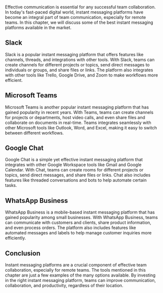 
Effective communication is essential for any successful team collaboration. In today's fast-paced digital world, instant messaging platforms have become an integral part of team communication, especially for remote teams. In this chapter, we will discuss some of the best instant messaging platforms available in the market.

Slack
-----

Slack is a popular instant messaging platform that offers features like channels, threads, and integrations with other tools. With Slack, teams can create channels for different projects or topics, send direct messages to individuals or groups, and share files or links. The platform also integrates with other tools like Trello, Google Drive, and Zoom to make workflows more efficient.

Microsoft Teams
---------------

Microsoft Teams is another popular instant messaging platform that has gained popularity in recent years. With Teams, teams can create channels for projects or departments, host video calls, and even share files and collaborate on documents in real-time. Teams integrates seamlessly with other Microsoft tools like Outlook, Word, and Excel, making it easy to switch between different workflows.

Google Chat
-----------

Google Chat is a simple yet effective instant messaging platform that integrates with other Google Workspace tools like Gmail and Google Calendar. With Chat, teams can create rooms for different projects or topics, send direct messages, and share files or links. Chat also includes features like threaded conversations and bots to help automate certain tasks.

WhatsApp Business
-----------------

WhatsApp Business is a mobile-based instant messaging platform that has gained popularity among small businesses. With WhatsApp Business, teams can communicate with customers and clients, share product information, and even process orders. The platform also includes features like automated messages and labels to help manage customer inquiries more efficiently.

Conclusion
----------

Instant messaging platforms are a crucial component of effective team collaboration, especially for remote teams. The tools mentioned in this chapter are just a few examples of the many options available. By investing in the right instant messaging platform, teams can improve communication, collaboration, and productivity, regardless of their location.
